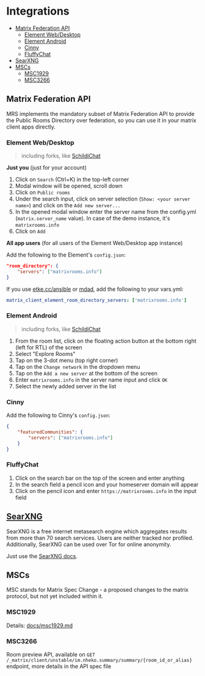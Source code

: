 # Integrations

<!-- vim-markdown-toc GitLab -->

* [Matrix Federation API](#matrix-federation-api)
    * [Element Web/Desktop](#element-webdesktop)
    * [Element Android](#element-android)
    * [Cinny](#cinny)
    * [FluffyChat](#fluffychat)
* [SearXNG](#searxng)
* [MSCs](#mscs)
    * [MSC1929](#msc1929)
    * [MSC3266](#msc3266)

<!-- vim-markdown-toc -->

## Matrix Federation API

MRS implements the mandatory subset of Matrix Federation API to provide the Public Rooms Directory over federation,
so you can use it in your matrix client apps directly.

### Element Web/Desktop

> including forks, like [SchildiChat](https://schildi.chat/)

**Just you** (just for your account)

1. Click on `Search` (Ctrl+K) in the top-left corner
2. Modal window will be opened, scroll down
3. Click on `Public rooms`
4. Under the search input, click on server selection (`Show: <your server name>`) and click on the `Add new server...`
5. In the opened modal window enter the server name from the config.yml (`matrix.server_name` value). In case of the demo instance, it's `matrixrooms.info`
6. Click on `Add`

**All app users** (for all users of the Element Web/Desktop app instance)

Add the following to the Element's `config.json`:

```json
"room_directory": {
    "servers": ["matrixrooms.info"]
}
```

If you use [etke.cc/ansible](https://gitlab.com/etke.cc/ansible) or [mdad](https://github.com/spantaleev/matrix-docker-ansible-deploy), add the following to your vars.yml:

```yaml
matrix_client_element_room_directory_servers: ['matrixrooms.info']
```

### Element Android

> including forks, like [SchildiChat](https://schildi.chat/)

1. From the room list, click on the floating action button at the bottom right (left for RTL) of the screen
2. Select "Explore Rooms"
3. Tap on the 3-dot menu (top right corner)
4. Tap on the `Change network` in the dropdown menu
5. Tap on the `Add a new server` at the bottom of the screen
6. Enter `matrixrooms.info` in the server name input and click `OK`
7. Select the newly added server in the list

### Cinny

Add the following to Cinny's `config.json`:

```json
{
    "featuredCommunities": {
        "servers": ["matrixrooms.info"]
    }
}
```

### FluffyChat

1. Click on the search bar on the top of the screen and enter anything
2. In the search field a pencil icon and your homeserver domain will appear
3. Click on the pencil icon and enter `https://matrixrooms.info` in the input field

## [SearXNG](https://docs.searxng.org)

SearXNG is a free internet metasearch engine which aggregates results from more than 70 search services.
Users are neither tracked nor profiled. 
Additionally, SearXNG can be used over Tor for online anonymity.

Just use the [SearXNG docs](https://docs.searxng.org/dev/engines/online/mrs.html).

## MSCs

MSC stands for Matrix Spec Change - a proposed changes to the matrix protocol, but not yet included within it.

### MSC1929

Details: [docs/msc1929.md](./msc1929.md)

### MSC3266

Room preview API, available on `GET /_matrix/client/unstable/im.nheko.summary/summary/{room_id_or_alias}` endpoint, more details in the API spec file
